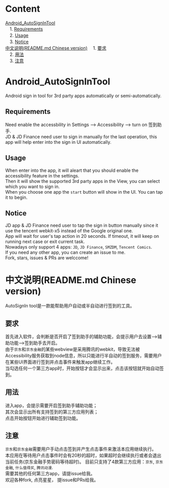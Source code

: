 # Content
[Android_AutoSignInTool](#android_autosignintool)  
　1. [Requirements](#requirements)  
　2. [Usage](#usage)  
　3. [Notice](#notice)  
[中文说明(README.md Chinese version)](#中文说明readmemd-chinese-version) 
　1. [要求](#要求)  
　2. [用法](#用法)  
　3. [注意](#注意)  
  
# Android_AutoSignInTool
Android sign in tool for 3rd party apps automatically or semi-automatically.

## Requirements
Need enable the accessbility in Settings --> Accessibility --> turn on 签到助手.  
JD & JD Finance need user to sign in manually for the last operation, this app will help enter into the sign in UI automatically.

## Usage
When enter into the app, it will aleart that you should enable the accessibility feature in the settings.  
Then it will show the supported 3rd party apps in the View, you can select which you want to sign in.  
When you choose one app the ```start``` button will show in the UI. You can tap it to begin.

## Notice
JD app & JD Finance need user to tap the sign in button manually since it use the tencent webkit-x5 instead of the Google original one.  
App will wait for user's tap action in 20 seconds. If timeout, it will keep on running next case or exit current task.  
Nowadays only support 4 apps: ```JD```, ```JD Finance```, ```SMZDM```, ```Tencent Comics```.  
If you need any other app, you can create an issue to me.  
Fork, stars, issues & PRs are welccome!  

# 中文说明(README.md Chinese version)
AutoSignIn tool是一款能帮助用户自动或半自动进行签到的工具。

## 要求
首先进入软件，会判断是否开启了签到助手的辅助功能，会提示用户去设置-->辅助功能-->签到助手去开启。  
由于```京东```和```京东金融```的某些webview是采用腾讯的webkit，导致无法被Accessibility服务获取到node信息，所以只能进行半自动的签到服务，需要用户在某些UI界面进行签到并点击事件来触发app继续工作。  
当勾选任何一个第三方app时，开始按钮才会显示出来，点击该按钮就开始自动签到。

## 用法
进入app，会提示需要开启签到助手辅助功能；  
其次会显示出所有支持签到的第三方应用列表；  
点击开始按钮开始进行辅助签到功能。  

## 注意
```京东```和```京东金融```需要用户手动点击签到并产生点击事件来激活本应用继续执行。  
本应用在等待用户点击事件时会有20秒的超时，如果超时会继续执行或者会退出当前任务(京东金融手势密码等待超时)。
目前只支持了4款第三方应用：```京东```, ```京东金融```, ```什么值得买```, ```腾讯动漫```.  
需要其他的任何第三方app，请提issue给我。  
欢迎各种fork, 点亮星星， 提issue和PRs给我。
